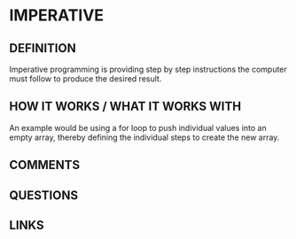 # IMPERATIVE

## DEFINITION

Imperative programming is providing step by step instructions the computer must follow to produce the desired result.

## HOW IT WORKS / WHAT IT WORKS WITH

An example would be using a for loop to push individual values into an empty array, thereby defining the individual steps to create the new array.

## COMMENTS

## QUESTIONS

## LINKS

